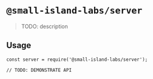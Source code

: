 # `@small-island-labs/server`

> TODO: description

## Usage

```
const server = require('@small-island-labs/server');

// TODO: DEMONSTRATE API
```

